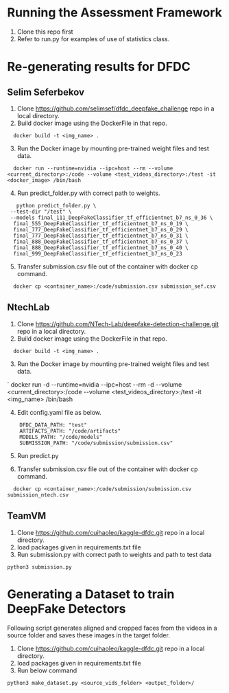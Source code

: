 # Running the Assessment Framework
1. Clone this repo first
2. Refer to run.py for examples of use of statistics class.


# Re-generating results for DFDC
## Selim Seferbekov
 
1. Clone https://github.com/selimsef/dfdc_deepfake_challenge repo in a local directory.
2. Build docker image using the DockerFile in that repo.

`   docker build -t <img_name> .   `

3. Run the Docker image by mounting pre-trained weight files and test data.

`   docker run --runtime=nvidia --ipc=host --rm --volume <current_directory>:/code --volume <test_videos_directory>:/test -it <docker_image> /bin/bash   `

4. Run predict_folder.py with correct path to weights.
```
   python predict_folder.py \
 --test-dir "/test" \
 --models final_111_DeepFakeClassifier_tf_efficientnet_b7_ns_0_36 \
  final_555_DeepFakeClassifier_tf_efficientnet_b7_ns_0_19 \
  final_777_DeepFakeClassifier_tf_efficientnet_b7_ns_0_29 \
  final_777_DeepFakeClassifier_tf_efficientnet_b7_ns_0_31 \
  final_888_DeepFakeClassifier_tf_efficientnet_b7_ns_0_37 \
  final_888_DeepFakeClassifier_tf_efficientnet_b7_ns_0_40 \
  final_999_DeepFakeClassifier_tf_efficientnet_b7_ns_0_23   
```

5. Transfer submission.csv file out of the container with docker cp command.

`   docker cp <container_name>:/code/submission.csv submission_sef.csv   `

## NtechLab

1. Clone https://github.com/NTech-Lab/deepfake-detection-challenge.git repo in a local directory.
2. Build docker image using the DockerFile in that repo.

`   docker build -t <img_name> .   `

3. Run the Docker image by mounting pre-trained weight files and test data.


`   docker run -d --runtime=nvidia --ipc=host --rm -d --volume <current_directory>:/code --volume <test_videos_directory>:/test -it <img_name> /bin/bash

4. Edit config.yaml file as below.
```
    DFDC_DATA_PATH: "test"
    ARTIFACTS_PATH: "/code/artifacts"
    MODELS_PATH: "/code/models"
    SUBMISSION_PATH: "/code/submission/submission.csv"
```
5. Run predict.py 


6. Transfer submission.csv file out of the container with docker cp command.

`   docker cp <container_name>:/code/submission/submission.csv submission_ntech.csv   `

## TeamVM

1. Clone https://github.com/cuihaoleo/kaggle-dfdc.git repo in a local directory.
2. load packages given in requirements.txt file
3. Run submission.py with correct path to weights and path to test data

```
python3 submission.py
```


# Generating a Dataset to train DeepFake Detectors
Following script generates aligned and cropped faces from the videos in a source folder and saves these images in the target folder.

1. Clone https://github.com/cuihaoleo/kaggle-dfdc.git repo in a local directory.
2. load packages given in requirements.txt file
3. Run below command

```
python3 make_dataset.py <source_vids_folder> <output_folder>/
```



